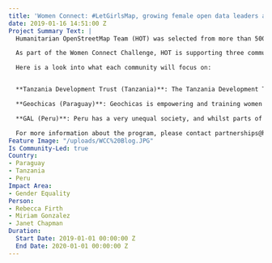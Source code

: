 ```yaml
---
title: 'Women Connect: #LetGirlsMap, growing female open data leaders across 5 continents'
date: 2019-01-16 14:51:00 Z
Project Summary Text: |
  Humanitarian OpenStreetMap Team (HOT) was selected from more than 500 applications as a winner of the USAID Women Connect Challenge. The Women Connect Challenge aims to bridge the digital gender divide and increase women’s access and usage of technology to improve their everyday lives.

  As part of the Women Connect Challenge, HOT is supporting three communities to create gendered data about gendered problems that affect them, and working with YouthMappers to engage more young people in this mission. Our goal is to create spaces where women are **explicitly included** in each phase of the mapping process, with support from male advocates and leaders.

  Here is a look into what each community will focus on:


  **Tanzania Development Trust (Tanzania)**: The Tanzania Development Trust (TDT) is working to reduce incidence of Female Genital Mutilation (FGM) and child marriage in rural parts of Tanzania. Over the next year, TDT aims to train 400 community members in rural areas, and set up a local YouthMappers community to support them.

  **Geochicas (Paraguay)**: Geochicas is empowering and training women across Latin America to visualize gender inequality through data. In Paraguay, Geochicas will work to train 100 community members in mapping key indicators of vulnerability for women, such as informal shelters and reproductive health services. Geochicas will also work to further their mission of increasing equality and participation in OpenStreetMap.

  **GAL (Peru)**: Peru has a very unequal society, and whilst parts of Peru are well mapped, these tend to be urban, wealthy areas that reflect the intersectional power relations at play in the country. HOT local partner GAL School Peru is training local high school students in Cusco to identify under-represented social issues, and then investigate, map and share them. To date, groups of school girls in Cusco have created campaigns that use maps of sexist publicity and behaviour, presenting them as part of an international festival and to local government representatives, as well as peers and the broader school community. GAL will train 150 youth in mapping gendered issues, and work with local mayors in the Cusco region to better understand the experiences of girls in society.

  For more information about the program, please contact partnerships@hotosm.org.
Feature Image: "/uploads/WCC%20Blog.JPG"
Is Community-Led: true
Country:
- Paraguay
- Tanzania
- Peru
Impact Area:
- Gender Equality
Person:
- Rebecca Firth
- Miriam Gonzalez
- Janet Chapman
Duration:
  Start Date: 2019-01-01 00:00:00 Z
  End Date: 2020-01-01 00:00:00 Z
---
```


